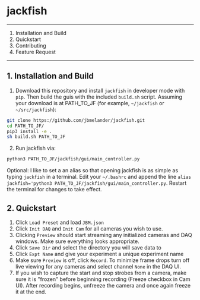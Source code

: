 # jackfish

----
1. Installation and Build
2. Quickstart
3. Contributing
4. Feature Request
---


## 1. Installation and Build
1. Download this repository and install `jackfish` in developer mode with `pip`. Then build the guis with the included `build.sh` script. Assuming your download is at PATH_TO_JF (for example, `~/jackfish` or `~/src/jackfish`):

```bash
git clone https://github.com/jbmelander/jackfish.git
cd PATH_TO_JF/
pip3 install -e .
sh build.sh PATH_TO_JF
```
2. Run jackfish via:
```bash
python3 PATH_TO_JF/jackfish/gui/main_controller.py
```

Optional: I like to set a an alias so that opening jackfish is as simple as typing `jackfish` in a terminal. Edit your `~/.bashrc` and append the line `alias jackfish='python3 PATH_TO_JF/jackfish/gui/main_controller.py`. Restart the terminal for changes to take effect.

## 2. Quickstart
1. Click `Load Preset` and load `JBM.json`
2. Click `Init DAQ` and `Init Cam` for all cameras you wish to use.
3. Clicking `Preview` should start streaming any initialized cameras and DAQ windows. Make sure everything looks appropriate. 
4. Click `Save Dir` and select the directory you will save data to
5. Click `Expt Name` and give your experiment a unique experiment name
6. Make sure `Preview` is off, click `Record`. To minimize frame drops turn off live viewing for any cameras and select channel `None` in the DAQ UI.
7. If you wish to capture the start and stop strobes from a camera, make sure it is "frozen" before beginning recording (Freeze checkbox in Cam UI). After recording begins, unfreeze the camera and once again freeze it at the end.






